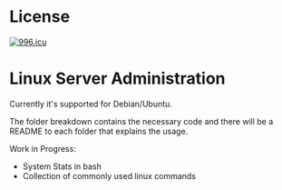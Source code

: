 # License 
<a href="https://996.icu"><img src="https://img.shields.io/badge/link-996.icu-red.svg" alt="996.icu" /></a>

# Linux Server Administration

Currently it's supported for Debian/Ubuntu.

The folder breakdown contains the necessary code and there will be a README to each folder that explains the usage.

Work in Progress:
- System Stats in bash
- Collection of commonly used linux commands
